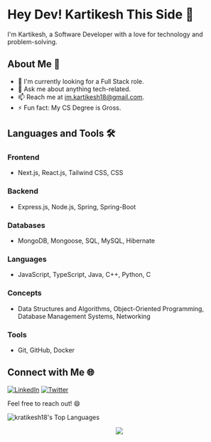 # Hey Dev! Kartikesh This Side 👋

I'm Kartikesh, a Software Developer with a love for technology and problem-solving.

## About Me 🚀
- 🌱 I'm currently looking for a Full Stack role.
- 💬 Ask me about anything tech-related.
- 📫 Reach me at [im.kartikesh18@gmail.com](mailto:im.kartikesh18@gmail.com).
- ⚡ Fun fact: My CS Degree is Gross.

## Languages and Tools 🛠️

### **Frontend**
- Next.js, React.js, Tailwind CSS, CSS

### **Backend**
- Express.js, Node.js, Spring, Spring-Boot

### **Databases**
- MongoDB, Mongoose, SQL, MySQL, Hibernate  

### **Languages**
- JavaScript, TypeScript, Java, C++, Python, C

### **Concepts**
- Data Structures and Algorithms, Object-Oriented Programming, Database Management Systems, Networking

### **Tools**
- Git, GitHub, Docker

## Connect with Me 🌐

[![LinkedIn](https://img.shields.io/badge/LinkedIn-0077B5?style=for-the-badge&logo=linkedin&logoColor=white)](https://www.linkedin.com/in/myselfkartikesh-pachkawade/) [![Twitter](https://img.shields.io/badge/Twitter-1DA1F2?style=for-the-badge&logo=twitter&logoColor=white)](https://twitter.com/Kartikesh_18)

Feel free to reach out! 😄

![kratikesh18's Top Languages](https://github-readme-stats.vercel.app/api/top-langs/?username=kratikesh18&theme=dracula&show_icons=true&hide_border=false&layout=compact)

<div align="center">
 <img src="https://komarev.com/ghpvc/?username=kratikesh18">
</div>

